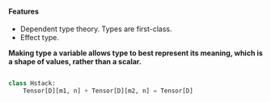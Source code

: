 #### Features
* Dependent type theory. Types are first-class.
* Effect type.


**Making type a variable allows type to best represent its meaning, which is a shape of values, rather than a scalar.**

```python

class Hstack:
    Tensor[D][m1, n] + Tensor[D][m2, n] = Tensor[D]
    
```
